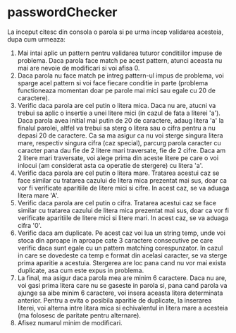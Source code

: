 # passwordChecker
La inceput citesc din consola o parola si pe urma incep validarea acesteia, dupa cum urmeaza:
1. Mai intai aplic un pattern pentru validarea tuturor conditiilor impuse de problema. Daca parola face match pe acest pattern, atunci aceasta nu mai are nevoie de modificari si voi afisa 0.
2. Daca parola nu face match pe intreg pattern-ul impus de problema, voi sparge acel pattern si voi face fiecare conditie in parte (problema functioneaza momentan doar pe parole mai mici sau egale cu 20 de caractere).
3. Verific daca parola are cel putin o litera mica. Daca nu are, atucni va trebui sa aplic o insertie a unei litere mici (in cazul de fata a literei 'a'). Daca parola avea initial mai putin de 20 de caractere, adaug litera 'a' la finalul parolei, altfel va trebui sa sterg o litera sau o cifra pentru a nu depasi 20 de caractere. Ca sa ma asigur ca nu voi sterge singura litera mare, respectiv singura cifra (caz special), parcurg parola caracter cu caracter pana dau fie de 2 litere mari traversate, fie de 2 cifre. Daca am 2 litere mari traversate, voi alege prima din aceste litere pe care o voi inlocui (am considerat asta ca operatie de stergere) cu litera 'a'.
4. Verific daca parola are cel putin o litera mare. Tratarea acestui caz se face similar cu tratarea cazului de litera mica prezentat mai sus, doar ca vor fi verificate aparitiile de litere mici si cifre. In acest caz, se va aduaga litera mare 'A'.
5. Verific daca parola are cel putin o cifra. Tratarea acestui caz se face similar cu tratarea cazului de litera mica prezentat mai sus, doar ca vor fi verificate aparitiile de litere mici si litere mari. In acest caz, se va aduaga cifra '0'.
6. Verific daca am duplicate. Pe acest caz voi lua un string temp, unde voi stoca din aproape in aproape cate 3 caractere consecutive pe care verific daca sunt egale cu un pattern matching corespunzator. In cazul in care se dovedeste ca temp e format din acelasi caracter, se va sterge prima aparitie a acestuia. Stergerea are loc pana cand nu vor mai exista duplicate, asa cum este expus in problema.
7. La final, ma asigur daca parola mea are minim 6 caractere. Daca nu are, voi gasi prima litera care nu se gaseste in parola si, pana cand parola va ajunge sa aibe minim 6 caractere, voi insera aceasta litera determinata anterior. Pentru a evita o posibila aparitie de duplicate, la inserarea literei, voi alterna intre litara mica si echivalentul in litera mare a acesteia (ma folosesc de paritate pentru alternare).
8. Afisez numarul minim de modificari.
